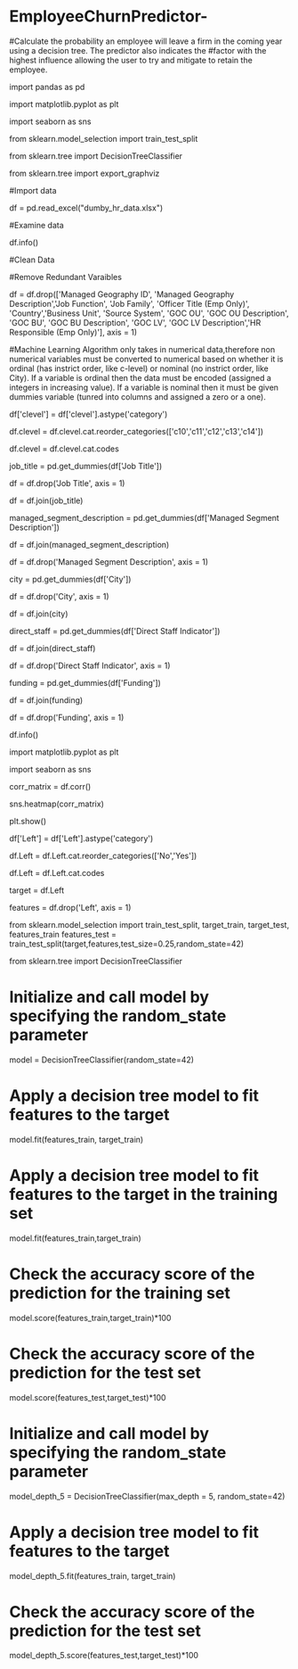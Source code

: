 # EmployeeChurnPredictor-
#Calculate the probability an employee will leave a firm in the coming year using a decision tree. The predictor also indicates the #factor with the highest influence allowing the user to try and mitigate to retain the employee. 


import pandas as pd

import matplotlib.pyplot as plt

import seaborn as sns

from sklearn.model_selection import train_test_split

from sklearn.tree import DecisionTreeClassifier

from sklearn.tree import export_graphviz

 

 

#Import data

 

df = pd.read_excel("dumby_hr_data.xlsx") 

 

#Examine data

df.info()

 

 

#Clean Data

#Remove Redundant Varaibles

df = df.drop(['Managed Geography ID', 'Managed Geography Description','Job Function', 'Job Family', 'Officer Title (Emp Only)', 'Country','Business Unit', 'Source System', 'GOC OU', 'GOC OU Description', 'GOC BU', 'GOC BU Description', 'GOC LV', 'GOC LV Description','HR Responsible (Emp Only)'], axis = 1)

 

#Machine Learning Algorithm only takes in numerical data,therefore non numerical variables must be converted to numerical based on whether it is ordinal (has instrict order, like c-level) or nominal (no instrict order, like City). If a variable is ordinal then the data must be encoded (assigned a integers in increasing value). If a variable is nominal then it must be given dummies variable (tunred into columns and assigned a zero or a one).

 

df['clevel'] = df['clevel'].astype('category')

df.clevel = df.clevel.cat.reorder_categories(['c10','c11','c12','c13','c14'])

df.clevel = df.clevel.cat.codes

job_title = pd.get_dummies(df['Job Title'])

df = df.drop('Job Title', axis = 1)

df = df.join(job_title)

managed_segment_description = pd.get_dummies(df['Managed Segment Description'])

df = df.join(managed_segment_description)

df = df.drop('Managed Segment Description', axis = 1)

city = pd.get_dummies(df['City'])

df = df.drop('City', axis = 1)

df = df.join(city)

direct_staff = pd.get_dummies(df['Direct Staff Indicator'])

df = df.join(direct_staff)

df = df.drop('Direct Staff Indicator', axis = 1)

funding = pd.get_dummies(df['Funding'])

df = df.join(funding)

df = df.drop('Funding', axis = 1)

df.info()

import matplotlib.pyplot as plt

import seaborn as sns

corr_matrix = df.corr()

sns.heatmap(corr_matrix)

plt.show()

df['Left'] = df['Left'].astype('category')

df.Left = df.Left.cat.reorder_categories(['No','Yes'])

df.Left = df.Left.cat.codes

target = df.Left

features = df.drop('Left', axis = 1)

from sklearn.model_selection import train_test_split, target_train, target_test, features_train
features_test = train_test_split(target,features,test_size=0.25,random_state=42)

from sklearn.tree import DecisionTreeClassifier

 

# Initialize and call model by specifying the random_state parameter

model = DecisionTreeClassifier(random_state=42)

 

# Apply a decision tree model to fit features to the target

model.fit(features_train, target_train)

 

# Apply a decision tree model to fit features to the target in the training set

model.fit(features_train,target_train)


# Check the accuracy score of the prediction for the training set

model.score(features_train,target_train)*100

 
# Check the accuracy score of the prediction for the test set

model.score(features_test,target_test)*100

 
# Initialize and call model by specifying the random_state parameter

model_depth_5 = DecisionTreeClassifier(max_depth = 5, random_state=42)

 
# Apply a decision tree model to fit features to the target

model_depth_5.fit(features_train, target_train)


# Check the accuracy score of the prediction for the test set

model_depth_5.score(features_test,target_test)*100
